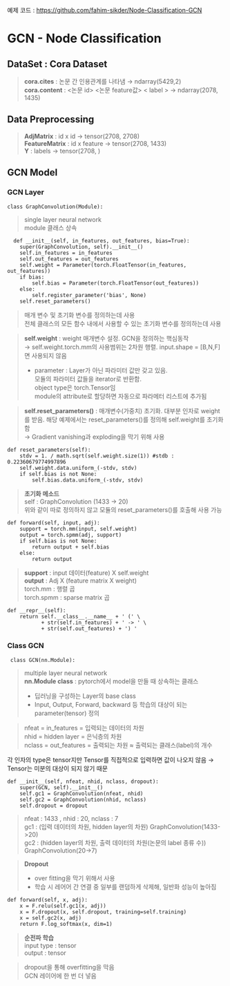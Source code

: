 예제 코드 : https://github.com/fahim-sikder/Node-Classification-GCN

# GCN - Node Classification
  
  >  
    

## DataSet : Cora Dataset
> **cora.cites** : 논문 간 인용관계를 나타냄 → ndarray(5429,2)  
> **cora.content** : <논문 id> <논문 feature값> < label >  →  ndarray(2078, 1435)  
  
  

  

## Data Preprocessing

> **AdjMatrix** : id x id             → tensor(2708, 2708)  
> **FeatureMatrix** : id x feature    → tensor(2708, 1433)  
> **Y** : labels                      → tensor(2708, )   
> 

> 
## GCN Model   
  
>  
### **GCN Layer** 

    class GraphConvolution(Module):
> single layer neural network  
module 클래스 상속  

      def __init__(self, in_features, out_features, bias=True):  
        super(GraphConvolution, self).__init__()
        self.in_features = in_features 
        self.out_features = out_features
        self.weight = Parameter(torch.FloatTensor(in_features, out_features)) 
        if bias:
            self.bias = Parameter(torch.FloatTensor(out_features))
        else:
            self.register_parameter('bias', None)
        self.reset_parameters() 
> 
> 매개 변수 및 초기화 변수를 정의하는데 사용  
전체 클래스의 모든 함수 내에서 사용할 수 있는 초기화 변수를 정의하는데 사용  

> **self.weight** : weight 매개변수 설정. GCN을 정의하는 핵심동작  
→ self.weight.torch.mm의 사용범위는 2차원 행렬. input.shape = [B,N,F]면 사용되지 않음
> - parameter : Layer가 아닌 파라미터 값만 갖고 있음.   
모듈의 파라미터 값들을 iterator로 반환함.   
object type은 torch.Tensor임  
module의 attribute로 할당하면 자동으로 파라메터 리스트에 추가됨   

> **self.reset_parameters()** : 매개변수(가중치) 초기화.   대부분 인자로 weight를 받음.  해당 예제에서는 reset_parameters()를 정의해 self.weight를 초기화 함  
→ Gradient vanishing과 exploding을 막기 위해 사용


> 
    def reset_parameters(self): 
        stdv = 1. / math.sqrt(self.weight.size(1)) #stdb : 0.22360679774997896
        self.weight.data.uniform_(-stdv, stdv)
        if self.bias is not None:
            self.bias.data.uniform_(-stdv, stdv)

> **초기화 메소드**   
self : GraphConvolution (1433 -> 20)  
위와 같이 따로 정의하지 않고 모듈의 reset_parameters()를 호출해 사용 가능


    def forward(self, input, adj):
        support = torch.mm(input, self.weight) 
        output = torch.spmm(adj, support)
        if self.bias is not None:
            return output + self.bias
        else:
            return output
> 

> **support** : input 데이터(feature) X self.weight    
**output** :  Adj X (feature matrix X weight)  
torch.mm : 행렬 곱  
torch.spmm : sparse matrix 곱  

>  
    def __repr__(self):
        return self.__class__.__name__ + ' (' \
               + str(self.in_features) + ' -> ' \
               + str(self.out_features) + ') '


  
>  

### **Class GCN**
     class GCN(nn.Module):
> 
>  multiple layer neural network  
**nn.Module class** : pytorch에서 model을 만들 때 상속하는 클래스  
> - 딥러닝을 구성하는 Layer의 base class  
> - Input, Output, Forward, backward 등 학습의 대상이 되는 parameter(tensor) 정의

> nfeat = in_features = 입력되는 데이터의 차원  
nhid = hidden layer = 은닉층의 차원  
nclass = out_features = 출력되는 차원 ≈  출력되는 클래스(label)의 개수  
    
>     
각 인자의 type은 tensor지만 Tensor를 직접적으로 입력하면 값이 나오지 않음 → Tensor는 미분의 대상이 되지 않기 때문
> 
    def __init__(self, nfeat, nhid, nclass, dropout): 
        super(GCN, self).__init__() 
        self.gc1 = GraphConvolution(nfeat, nhid)
        self.gc2 = GraphConvolution(nhid, nclass) 
        self.dropout = dropout 
> 
> nfeat : 1433 ,  nhid : 20,  nclass : 7  
> gc1 : (입력 데이터의 차원, hidden layer의 차원) GraphConvolution(1433->20)  
> gc2 : (hidden layer의 차원, 출력 데이터의 차원(논문의 label 종류 수))  GraphConvolution(20->7)

> **Dropout**  
> - over fitting을 막기 위해서 사용  
> - 학습 시 레어어 간 연결 중 일부를 랜덤하게 삭제해, 일반화 성능이 높아짐
> 

    def forward(self, x, adj):
        x = F.relu(self.gc1(x, adj))
        x = F.dropout(x, self.dropout, training=self.training) 
        x = self.gc2(x, adj) 
        return F.log_softmax(x, dim=1) 

> 
> **순전파 학습**  
> input type : tensor  
output : tensor  

> dropout을 통해 overfitting을 막음  
> GCN 레이어에 한 번 더 넣음  
> 
